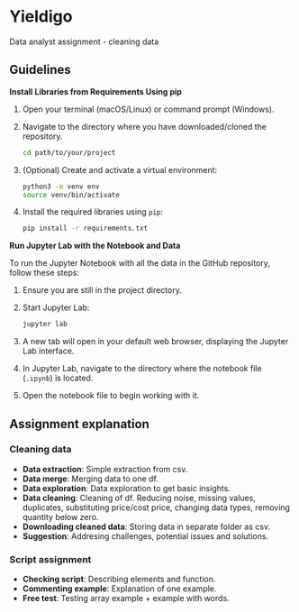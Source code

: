 # Yieldigo
Data analyst assignment - cleaning data

## Guidelines
**Install Libraries from Requirements Using pip**
1. Open your terminal (macOS/Linux) or command prompt (Windows).
2. Navigate to the directory where you have downloaded/cloned the repository.
    ```sh
    cd path/to/your/project
    ```
3. (Optional) Create and activate a virtual environment:
      ```sh
      python3 -m venv env
      source venv/bin/activate
      ```
5. Install the required libraries using `pip`:

    ```sh
    pip install -r requirements.txt
    ```
**Run Jupyter Lab with the Notebook and Data**

To run the Jupyter Notebook with all the data in the GitHub repository, follow these steps:

1. Ensure you are still in the project directory.
2. Start Jupyter Lab:

    ```sh
    jupyter lab
    ```
3. A new tab will open in your default web browser, displaying the Jupyter Lab interface.
4. In Jupyter Lab, navigate to the directory where the notebook file (`.ipynb`) is located.
5. Open the notebook file to begin working with it.


## Assignment explanation

### Cleaning data
- **Data extraction**: Simple extraction from csv.
- **Data merge**: Merging data to one df.
- **Data exploration**: Data exploration to get basic insights.
- **Data cleaning**: Cleaning of df. Reducing noise, missing values, duplicates, substituting price/cost price, changing data types, removing quantity below zero.
- **Downloading cleaned data**: Storing data in separate folder as csv.
- **Suggestion**: Addresing challenges, potential issues and solutions.

### Script assignment
- **Checking script**: Describing elements and function.
- **Commenting example**: Explanation of one example.
- **Free test**: Testing array example + example with words.



